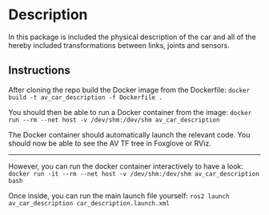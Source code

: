 # Description

In this package is included the physical description of the car and all of the hereby included transformations between links, joints and sensors.

## Instructions

After cloning the repo build the Docker image from the Dockerfile:
`docker build -t av_car_description -f Dockerfile .`

You should then be able to run a Docker container from the image:
`docker run --rm --net host -v /dev/shm:/dev/shm av_car_description`

The Docker container should automatically launch the relevant code.
You should now be able to see the AV TF tree in Foxglove or RViz.

---

However, you can run the docker container interactively to have a look:
`docker run -it --rm --net host -v /dev/shm:/dev/shm av_car_description bash`

Once inside, you can run the main launch file yourself:
`ros2 launch av_car_description car_description.launch.xml`
